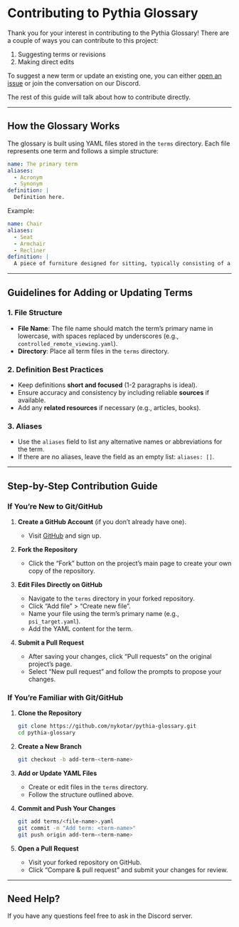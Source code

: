 # Contributing to Pythia Glossary

Thank you for your interest in contributing to the Pythia Glossary! There are a couple of ways you can contribute to this project:

1. Suggesting terms or revisions
2. Making direct edits

To suggest a new term or update an existing one, you can either [open an issue](https://github.com/nykotar/pythia-glossary/issues/new) or join the conversation on our Discord.

The rest of this guide will talk about how to contribute directly.

---

## **How the Glossary Works**

The glossary is built using YAML files stored in the `terms` directory. Each file represents one term and follows a simple structure:

```yaml
name: The primary term
aliases:
  - Acronym
  - Synonym
definition: |
  Definition here.
```
  
Example:
```yaml
name: Chair
aliases:
  - Seat
  - Armchair
  - Recliner
definition: |
  A piece of furniture designed for sitting, typically consisting of a backrest, seat, and legs, often with armrests.
```

---

## Guidelines for Adding or Updating Terms

### 1. **File Structure**
- **File Name**: The file name should match the term’s primary name in lowercase, with spaces replaced by underscores (e.g., `controlled_remote_viewing.yaml`).
- **Directory**: Place all term files in the `terms` directory.

### 2. **Definition Best Practices**
- Keep definitions **short and focused** (1-2 paragraphs is ideal).
- Ensure accuracy and consistency by including reliable **sources** if available.
- Add any **related resources** if necessary (e.g., articles, books).

### 3. **Aliases**
- Use the `aliases` field to list any alternative names or abbreviations for the term.
- If there are no aliases, leave the field as an empty list: `aliases: []`.

---

## Step-by-Step Contribution Guide

### If You’re New to Git/GitHub

1. **Create a GitHub Account** (if you don’t already have one).
   - Visit [GitHub](https://github.com/) and sign up.

2. **Fork the Repository**
   - Click the “Fork” button on the project’s main page to create your own copy of the repository.

3. **Edit Files Directly on GitHub**
   - Navigate to the `terms` directory in your forked repository.
   - Click “Add file” > “Create new file”.
   - Name your file using the term’s primary name (e.g., `psi_target.yaml`).
   - Add the YAML content for the term.

4. **Submit a Pull Request**
   - After saving your changes, click “Pull requests” on the original project’s page.
   - Select “New pull request” and follow the prompts to propose your changes.

### If You’re Familiar with Git/GitHub

1. **Clone the Repository**
   ```bash
   git clone https://github.com/nykotar/pythia-glossary.git
   cd pythia-glossary
   ```

2. **Create a New Branch**
   ```bash
   git checkout -b add-term-<term-name>
   ```

3. **Add or Update YAML Files**
   - Create or edit files in the `terms` directory.
   - Follow the structure outlined above.

4. **Commit and Push Your Changes**
   ```bash
   git add terms/<file-name>.yaml
   git commit -m "Add term: <term-name>"
   git push origin add-term-<term-name>
   ```

5. **Open a Pull Request**
   - Visit your forked repository on GitHub.
   - Click “Compare & pull request” and submit your changes for review.

---

## **Need Help?**

If you have any questions feel free to ask in the Discord server.
